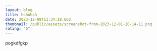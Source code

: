 ```yaml
---
layout: blog
title: hohohoh
date: 2023-12-08T11:34:18.662
thumbnail: /public/assets/screenshot-from-2023-12-01-20-14-11.png
rating: "5"
---
```

pogkdfgkp
